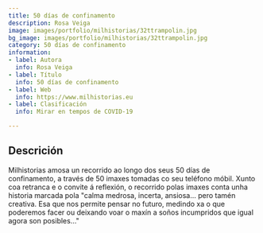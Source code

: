 ```yaml
---
title: 50 días de confinamento
description: Rosa Veiga
image: images/portfolio/milhistorias/32ttrampolin.jpg
bg_image: images/portfolio/milhistorias/32ttrampolin.jpg
category: 50 días de confinamento
information:
- label: Autora
  info: Rosa Veiga
- label: Título
  info: 50 días de confinamento
- label: Web
  info: https://www.milhistorias.eu
- label: Clasificación
  info: Mirar en tempos de COVID-19

---
```

## Descrición

Milhistorias amosa un recorrido ao longo dos seus 50 días de confinamento, a través de 50 imaxes tomadas co seu teléfono móbil.  Xunto coa retranca e o convite á reflexión, o recorrido polas imaxes conta unha historia marcada pola "calma medrosa, incerta, ansiosa... pero tamén creativa. Esa que nos permite pensar no futuro, medindo xa o que poderemos facer ou deixando voar o maxín a soños incumpridos que igual agora son posibles…"